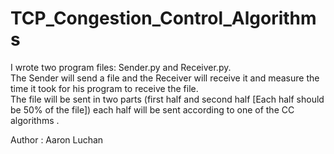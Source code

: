 # TCP_Congestion_Control_Algorithms

I wrote two program files: Sender.py and Receiver.py. <br>
The Sender will send a file and the Receiver will receive it and measure the time it took for his program to receive the file. <br>
The file will be sent in two parts (first half and second half [Each half should be 50% of the file]) each half will be sent according to one of the CC algorithms .<br>

Author : Aaron Luchan

